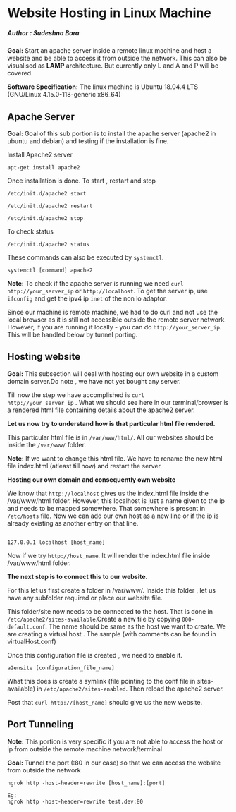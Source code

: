 # Website Hosting in Linux Machine

##### Author : Sudeshna Bora


<b>Goal:</b> Start an apache server inside a remote linux machine and host a website and be able to access it from outside the network. This can also be visualised as <b>LAMP</b> architecture. But currently only L and A and P will be covered.

<b>Software Specification:</b> The linux machine is Ubuntu 18.04.4 LTS (GNU/Linux 4.15.0-118-generic x86_64)

## Apache Server 

<b>Goal: </b> Goal of this sub portion is to install the apache server (apache2 in ubuntu and debian) and testing if the installation is fine.

Install Apache2 server 

<pre><code>apt-get install apache2
</code></pre>

Once installation is done. To start , restart and stop 

<pre><code>/etc/init.d/apache2 start</code></pre>

<pre><code>/etc/init.d/apache2 restart</code></pre>

<pre><code>/etc/init.d/apache2 stop</code></pre>

To check status 

<pre><code>/etc/init.d/apache2 status</code></pre>

These commands can also be executed by <code>systemctl</code>.

<pre><code>systemctl [command] apache2</code></pre>

<b>Note:</b> To check if the apache server is running we need <code>curl http://your_server_ip</code> or <code>http://localhost</code>. To get the server ip, use <code>ifconfig</code> and get the ipv4 ip <code>inet</code> of the non lo adaptor.

Since our machine is remote machine, we had to do curl and not use the local browser as it is still not accessible outside the remote server network. However, if you are running it locally - you can do <code>http://your_server_ip</code>. This will be handled below by tunnel porting. 

## Hosting website 

<b>Goal:</b> This subsection will deal with hosting our own website in a custom domain server.Do note , we have not yet bought any server.

Till now the step we have accomplished is <code>curl http://your_server_ip</code> . What we should see here in our terminal/browser is a rendered html file containing details about the apache2 server. 

<b>Let us now try to understand how is that particular html file rendered. </b>

This particular html file is in <code>/var/www/html/</code>. All our websites should be inside the <code>/var/www/</code> folder. 

<b>Note:</b> If we want to change this html file. We have to rename the new html file index.html (atleast till now) and restart the server.

<b> Hosting our own domain and consequently own website </b>

We know that <code>http://localhost</code> gives us the index.html file inside the /var/www/html folder. However, this localhost is just a name given to the ip and needs to be mapped somewhere.
That somewhere is present in <code>/etc/hosts</code> file. 
Now we can add our own host as a new line or if the ip is already existing as another entry on that line.

<pre><code>
127.0.0.1 localhost [host_name]
</pre></code>

Now if we try <code>http://host_name</code>. It will render the index.html file inside /var/www/html folder. 

<b>The next step is to connect this to our website. </b>

For this let us first create a folder in /var/www/. Inside this folder , let us have any subfolder required or place our website file.

This folder/site now needs to be connected to the host. That is done in <code>/etc/apache2/sites-available</code>.Create a new file by copying <code>000-default.conf</code>. The name should be same as the host we want to create.
We are creating a virtual host . The sample (with comments can be found in virtualHost.conf)

Once this configuration file is created , we need to enable it. 

<code>a2ensite [configuration_file_name] </code>

What this does is create a symlink (file pointing to the conf file in sites-available) in <code>/etc/apache2/sites-enabled</code>. Then reload the apache2 server.

Post that <code>curl http://[host_name]</code> should give us the new website. 

## Port Tunneling

<b>Note:</b> This portion is very specific if you are not able to access the host or ip from outside the remote machine network/terminal

<b>Goal:</b> Tunnel the port (:80 in our case) so that we can access the website from outside the network 

<pre><code>ngrok http -host-header=rewrite [host_name]:[port]

Eg:
ngrok http -host-header=rewrite test.dev:80</code><pre>

